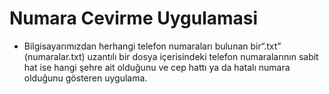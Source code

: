 # Numara Cevirme Uygulamasi
-  Bilgisayarımızdan herhangi telefon numaraları bulunan bir“.txt” (numaralar.txt) uzantılı bir dosya içerisindeki telefon numaralarının sabit hat ise hangi şehre ait olduğunu ve cep hattı ya da  hatalı numara olduğunu gösteren uygulama.


